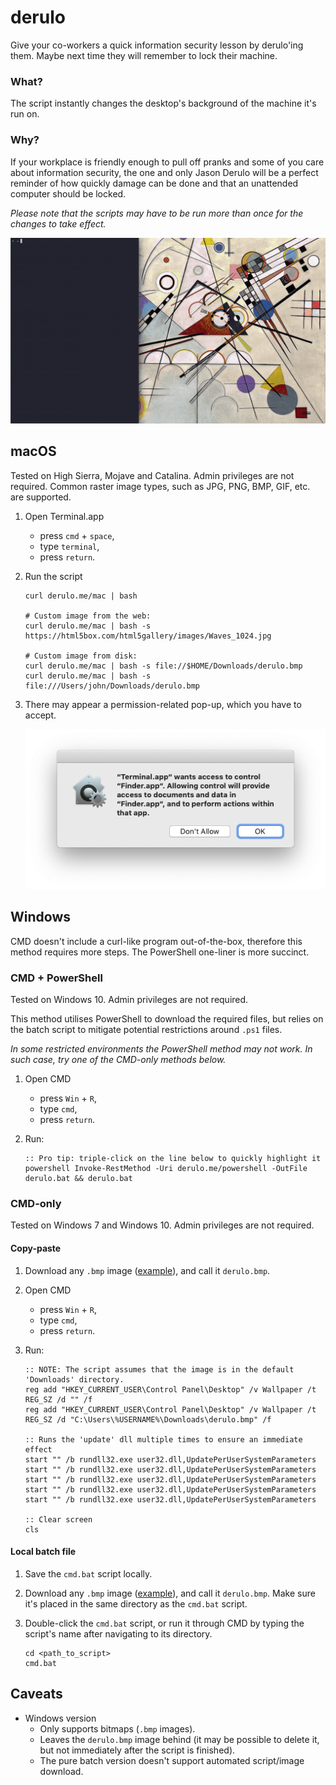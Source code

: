 # derulo

Give your co-workers a quick information security lesson by derulo'ing them.
Maybe next time they will remember to lock their machine.

### What?

The script instantly changes the desktop's background of the machine it's run
on.

### Why?

If your workplace is friendly enough to pull off pranks and some of you care
about information security, the one and only Jason Derulo will be a perfect
reminder of how quickly damage can be done and that an unattended computer
should be locked.

_Please note that the scripts may have to be run more than once for the changes
to take effect._

![Demo GIF](./assets/derulo-demo.gif)

## macOS

Tested on High Sierra, Mojave and Catalina. Admin privileges are not required.
Common raster image types, such as JPG, PNG, BMP, GIF, etc. are supported.

1. Open Terminal.app

   - press `cmd` + `space`,
   - type `terminal`,
   - press `return`.

2. Run the script

   ```console
   curl derulo.me/mac | bash

   # Custom image from the web:
   curl derulo.me/mac | bash -s https://html5box.com/html5gallery/images/Waves_1024.jpg

   # Custom image from disk:
   curl derulo.me/mac | bash -s file://$HOME/Downloads/derulo.bmp
   curl derulo.me/mac | bash -s file:///Users/john/Downloads/derulo.bmp
   ```

3. There may appear a permission-related pop-up, which you have to accept.

   ![macOS warning pop-up](https://raw.githubusercontent.com/amrwc/derulo/master/assets/warning-pop-up.png)

## Windows

CMD doesn't include a curl-like program out-of-the-box, therefore this method
requires more steps. The PowerShell one-liner is more succinct.

### CMD + PowerShell

Tested on Windows 10. Admin privileges are not required.

This method utilises PowerShell to download the required files, but relies on
the batch script to mitigate potential restrictions around `.ps1` files.

_In some restricted environments the PowerShell method may not work. In such
case, try one of the CMD-only methods below._

1. Open CMD

   - press `Win` + `R`,
   - type `cmd`,
   - press `return`.

2. Run:

   ```batch
   :: Pro tip: triple-click on the line below to quickly highlight it
   powershell Invoke-RestMethod -Uri derulo.me/powershell -OutFile derulo.bat && derulo.bat
   ```

### CMD-only

Tested on Windows 7 and Windows 10. Admin privileges are not required.

#### Copy-paste

1. Download any `.bmp` image
   ([example](https://i7.putstuffonline.com/0rtEegbeDUI/putstuffonline.bmp)),
   and call it `derulo.bmp`.

2. Open CMD

   - press `Win` + `R`,
   - type `cmd`,
   - press `return`.

3. Run:

   ```batch
   :: NOTE: The script assumes that the image is in the default 'Downloads' directory.
   reg add "HKEY_CURRENT_USER\Control Panel\Desktop" /v Wallpaper /t REG_SZ /d "" /f
   reg add "HKEY_CURRENT_USER\Control Panel\Desktop" /v Wallpaper /t REG_SZ /d "C:\Users\%USERNAME%\Downloads\derulo.bmp" /f

   :: Runs the 'update' dll multiple times to ensure an immediate effect
   start "" /b rundll32.exe user32.dll,UpdatePerUserSystemParameters
   start "" /b rundll32.exe user32.dll,UpdatePerUserSystemParameters
   start "" /b rundll32.exe user32.dll,UpdatePerUserSystemParameters
   start "" /b rundll32.exe user32.dll,UpdatePerUserSystemParameters
   start "" /b rundll32.exe user32.dll,UpdatePerUserSystemParameters

   :: Clear screen
   cls
   ```

#### Local batch file

1. Save the `cmd.bat` script locally.

2. Download any `.bmp` image
   ([example](https://i7.putstuffonline.com/0rtEegbeDUI/putstuffonline.bmp)),
   and call it `derulo.bmp`. Make sure it's placed in the same directory as the
   `cmd.bat` script.

3. Double-click the `cmd.bat` script, or run it through CMD by typing the
   script's name after navigating to its directory.

   ```batch
   cd <path_to_script>
   cmd.bat
   ```

## Caveats

- Windows version
  - Only supports bitmaps (`.bmp` images).
  - Leaves the `derulo.bmp` image behind (it may be possible to delete it, but
    not immediately after the script is finished).
  - The pure batch version doesn't support automated script/image download.

